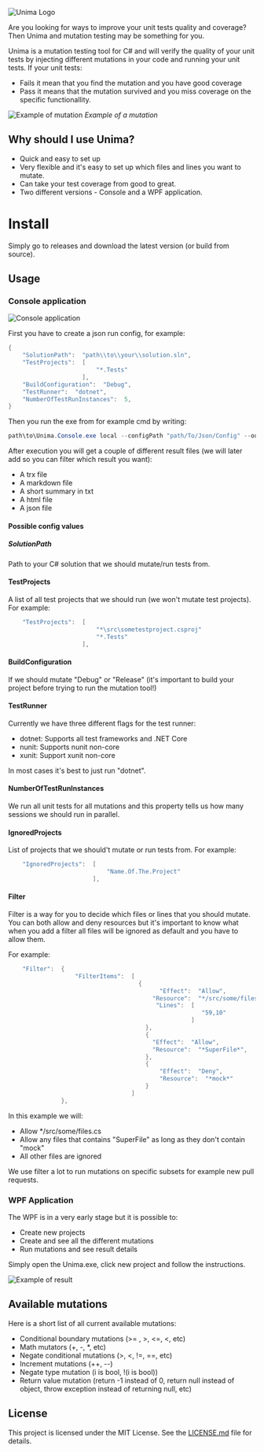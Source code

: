 ![Unima Logo](https://i.imgur.com/ELDUHai.png)

Are you looking for ways to improve your unit tests quality and coverage? Then Unima and mutation testing may be something for you.

Unima is a mutation testing tool for C# and will verify the quality of your unit tests by injecting different mutations in your code and running your unit tests. If your unit tests: 

- Fails it mean that you find the mutation and you have good coverage
- Pass it means that the mutation survived and you miss coverage on the specific functionallity.

![Example of mutation](https://i.imgur.com/ZFPbEyI.png)
*Example of a mutation* 

## Why should I use Unima?
 
- Quick and easy to set up
- Very flexible and it's easy to set up which files and lines you want to mutate.
- Can take your test coverage from good to great.
- Two different versions - Console and a WPF application. 

# Install

Simply go to releases and download the latest version (or build from source).

## Usage

### Console application 

![Console application](https://i.imgur.com/mbhCjWy.png)

First you have to create a json run config, for example: 


```c#
{
    "SolutionPath":  "path\\to\\your\\solution.sln",
    "TestProjects":  [
                         "*.Tests"
                     ],
    "BuildConfiguration":  "Debug",
    "TestRunner":  "dotnet",
    "NumberOfTestRunInstances":  5,
}
```

Then you run the exe from for example cmd by writing: 
```c#
path\to\Unima.Console.exe local --configPath "path/To/Json/Config" --outputPath "path/to/output/directory"
```

After execution you will get a couple of different result files (we will later add so you can filter which result you want):

- A trx file 
- A markdown file 
- A short summary in txt
- A html file 
- A json file

#### Possible config values 

##### SolutionPath

Path to your C# solution that we should mutate/run tests from. 

#### TestProjects

A list of all test projects that we should run (we won't mutate test projects). For example:

```c#
    "TestProjects":  [
						 "*\src\sometestproject.csproj"
                         "*.Tests"
                     ],
```

#### BuildConfiguration

If we should mutate "Debug" or "Release" (it's important to build your project before trying to run the mutation tool!)

#### TestRunner

Currently we have three different flags for the test runner: 

- dotnet: Supports all test frameworks and .NET Core 
- nunit: Supports nunit non-core 
- xunit: Support xunit non-core 

In most cases it's best to just run "dotnet".

#### NumberOfTestRunInstances

We run all unit tests for all mutations and this property tells us how many sessions we should run in parallel.

#### IgnoredProjects

List of projects that we should't mutate or run tests from. For example: 
```c#
    "IgnoredProjects":  [
                            "Name.Of.The.Project"
                        ],
```
#### Filter

Filter is a way for you to decide which files or lines that you should mutate. You can both allow and deny resources
but it's important to know what when you add a filter all files will be ignored as default and you have to allow them.

For example: 

```c#
    "Filter":  {
                   "FilterItems":  [
                                     {
                                           "Effect":  "Allow",
                                         "Resource":  "*/src/some/files.cs",
                                          "Lines":  [
                                                       "59,10"
                                                    ]
                                       },
                                       {
                                         "Effect":  "Allow",
                                         "Resource":  "*SuperFile*",
                                       },
                                       {
                                           "Effect":  "Deny",
                                           "Resource":  "*mock*"
                                       }
                                   ]
               },
```

In this example we will: 

- Allow */src/some/files.cs
- Allow any files that contains "SuperFile" as long as they don't contain "mock"
- All other files are ignored

We use filter a lot to run mutations on specific subsets for example new pull requests.

### WPF Application 

The WPF is in a very early stage but it is possible to: 

- Create new projects 
- Create and see all the different mutations 
- Run mutations and see result details 

Simply open the Unima.exe, click new project and follow the instructions.

![Example of result](https://i.imgur.com/sAISq0h.jpg)

## Available mutations

Here is a short list of all current available mutations:

-	Conditional boundary mutations (>= , >, <=, <, etc)
-	Math mutators (+, -, *, etc) 
-	Negate conditional mutations (>, <, !=, ==, etc) 
-	Increment mutations (++, --)
-	Negate type mutation (i is bool, !(i is bool))
-	Return value mutation (return -1 instead of 0, return null instead of object, throw exception instead of returning null, etc) 

## License

This project is licensed under the MIT License. See the [LICENSE.md](LICENSE.md) file for details.

